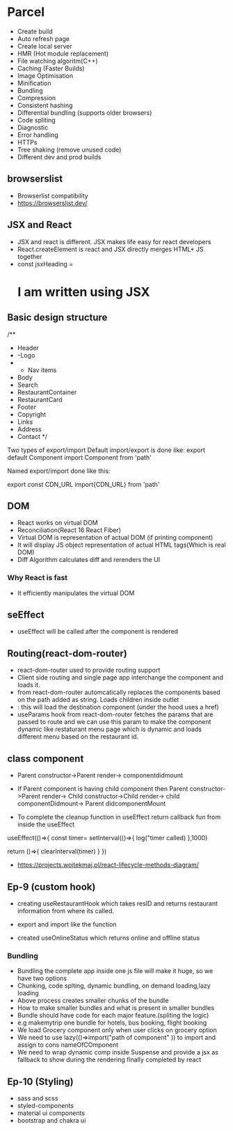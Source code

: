 # Parcel

- Create build
- Auto refresh page
- Create local server
- HMR (Hot module replacement)
- File watching algoritm(C++)
- Caching (Faster Builds)
- Image Optimisation
- Minification
- Bundling
- Compression
- Consistent hashing
- Differential bundling (supports older browsers)
- Code spliting
- Diagnostic
- Error handling
- HTTPs
- Tree shaking (remove unused code)
- Different dev and prod builds

## browserslist

- Browserlist compatibility
- https://browserslist.dev/

## JSX and React

- JSX and react is different. JSX makes life easy for react developers
- React.createElement is react and JSX directly merges HTML+ JS together
- const jsxHeading = <h1> I am written using JSX</h1>

## Basic design structure

/\*\*

- Header
- -Logo
- - Nav items
- Body
- Search
- RestaurantContainer
- RestaurantCard
- Footer
- Copyright
- Links
- Address
- Contact
  \*/

Two types of export/import
Default import/export is done like:
export default Component
import Component from 'path'

Named export/import done like this:

export const CDN_URL
import{CDN_URL} from 'path'

## DOM

- React works on virtual DOM
- Reconciliation(React 16 React Fiber)
- Virtual DOM is representation of actual DOM (if printing component)
- It will display JS object representation of actual HTML tags(Which is real DOM)
- Diff Algorithm calculates diff and rerenders the UI

### Why React is fast

- It efficiently manipulates the virtual DOM

## seEffect

- useEffect will be called after the component is rendered

## Routing(react-dom-router)

- react-dom-router used to provide routing support
- Client side routing and single page app interchange the component and loads it.
- <Outlet></Outlet> from react-dom-router automcatically replaces the components based on the path added as string. Loads children inside outlet
- <Link to={destination_component_routename}></Link> : this will load the destination component (under the hood uses a href)
- useParams hook from react-dom-router fetches the params that are passed to route and we can use this param to make the component dynamic like restaturant menu page which is dynamic and loads different menu based on the restaurant id.

## class component

- Parent constructor->Parent render-> componentdidmount

- If Parent component is having child component then
  Parent constructor->Parent render-> Child constructor->Child render-> child componentDidmount-> Parent didcomponentMount

- To complete the cleanup function in useEffect return callback fun from inside the useEffect

useEffect(()=>{
const timer= setInterval(()=>{
log("timer called)
},1000)

return ()=>{
clearInterval(timer)
}
})

- https://projects.wojtekmaj.pl/react-lifecycle-methods-diagram/

## Ep-9 (custom hook)

- creating useRestaurantHook which takes resID and returns restaurant information from where its called.

- export and import like the function
- created useOnlineStatus which returns online and offline status

### Bundling
- Bundling the complete app inside one js file will make it huge, so we have two options 
- Chunking, code splting, dynamic bundling, on demand loading,lazy loading
- Above process creates smaller chunks of the bundle
- How to make smaller bundles and what is present in smaller bundles
- Bundle should have code for each major feature.(spliting the logic)
- e.g makemytrip one bundle for hotels, bus booking, flight booking
- We load Grocery component only when user clicks on grocery option
- We need to use lazy(()=>import("path of component" )) to import and assign to cons nameOfCOmponent
- We need to wrap dynamic comp inside Suspense and provide a jsx as fallback to show during the rendering finally completed by react

## Ep-10 (Styling)
- sass and scss
- styled-components
- material ui components
- bootstrap and chakra ui

